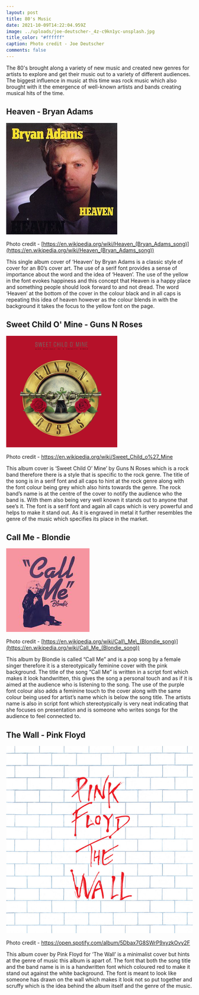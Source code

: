 ```yaml
---
layout: post
title: 80's Music
date: 2021-10-09T14:22:04.959Z
image: ../uploads/joe-deutscher-_4z-c9kn1yc-unsplash.jpg
title_color: "#ffffff"
caption: Photo credit - Joe Deutscher
comments: false
---
```

The 80's brought along a variety of new music and created new genres for artists to explore and get their music out to a variety of different audiences. The biggest influence in music at this time was rock music which also brought with it the emergence of well-known artists and bands creating musical hits of the time. 

## Heaven - Bryan Adams

![](../uploads/bryanadams_-_heaven_cover.jpg "Heaven - Bryan Adams")

Photo credit - [https://en.wikipedia.org/wiki/Heaven_(Bryan_Adams_song)](https://en.wikipedia.org/wiki/Heaven_(Bryan_Adams_song))

This single album cover of ‘Heaven’ by Bryan Adams is a classic style of cover for an 80’s cover art. The use of a serif font provides a sense of importance about the word and the idea of ‘Heaven’. The use of the yellow in the font evokes happiness and this concept that Heaven is a happy place and something people should look forward to and not dread. The word ‘Heaven’ at the bottom of the cover in the colour black and in all caps is repeating this idea of heaven however as the colour blends in with the background it takes the focus to the yellow font on the page. 

## Sweet Child O' Mine - Guns N Roses

![](../uploads/guns_n-_roses_-_sweet_child_o-_mine.png "Sweet Child O' Mine - Guns N Roses")

Photo credit - <https://en.wikipedia.org/wiki/Sweet_Child_o%27_Mine>

This album cover is ‘Sweet Child O’ Mine’ by Guns N Roses which is a rock band therefore there is a style that is specific to the rock genre. The title of the song is in a serif font and all caps to hint at the rock genre along with the font colour being grey which also hints towards the genre. The rock band’s name is at the centre of the cover to notify the audience who the band is. With them also being very well known it stands out to anyone that see’s it. The font is a serif font and again all caps which is very powerful and helps to make it stand out. As it is engraved in metal it further resembles the genre of the music which specifies its place in the market.

## Call Me - Blondie

![](../uploads/unknown.jpeg "Call Me - Blondie")

Photo credit - [https://en.wikipedia.org/wiki/Call\_Me\_(Blondie_song)](https://en.wikipedia.org/wiki/Call_Me_(Blondie_song))

This album by Blondie is called “Call Me” and is a pop song by a female singer therefore it is a stereotypically feminine cover with the pink background. The title of the song “Call Me” is written in a script font which makes it look handwritten, this gives the song a personal touch and as if it is aimed at the audience who is listening to the song. The use of the purple font colour also adds a feminine touch to the cover along with the same colour being used for artist’s name which is below the song title. The artists name is also in script font which stereotypically is very neat indicating that she focuses on presentation and is someone who writes songs for the audience to feel connected to. 

## The Wall - Pink Floyd

![](../uploads/ab67616d0000b273288d32d88a616b9a278ddc07.jpeg "The Wall - Pink Floyd")

Photo credit - <https://open.spotify.com/album/5Dbax7G8SWrP9xyzkOvy2F>

This album cover by Pink Floyd for ‘The Wall’ is a minimalist cover but hints at the genre of music this album is apart of. The font that both the song title and the band name is in is a handwritten font which coloured red to make it stand out against the white background. The font is meant to look like someone has drawn on the wall which makes it look not so put together and scruffy which is the idea behind the album itself and the genre of the music.